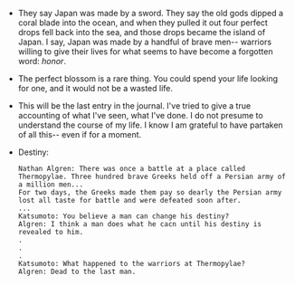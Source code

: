 * They say Japan was made by a sword. They say the old gods dipped a coral blade into the ocean,
and when they pulled it out four perfect drops fell back into the sea, and those drops became the island of Japan.
I say, Japan was made by a handful of brave men-- warriors willing to give their lives for what seems to have become a forgotten word: *honor*.


* The perfect blossom is a rare thing. You could spend your life looking for one, and it would not be a wasted life.


* This will be the last entry in the journal. I've tried to give a true accounting of what I've seen, what I've done.
I do not presume to understand the course of my life. I know I am grateful to have partaken of all this-- even if for a moment.

* Destiny:
  ```
  Nathan Algren: There was once a battle at a place called Thermopylae. Three hundred brave Greeks held off a Persian army of a million men...
  For two days, the Greeks made them pay so dearly the Persian army lost all taste for battle and were defeated soon after.
  ...
  Katsumoto: You believe a man can change his destiny?
  Algren: I think a man does what he cacn until his destiny is revealed to him.
  .
  .
  .
  Katsumoto: What happened to the warriors at Thermopylae?
  Algren: Dead to the last man.
  ```
